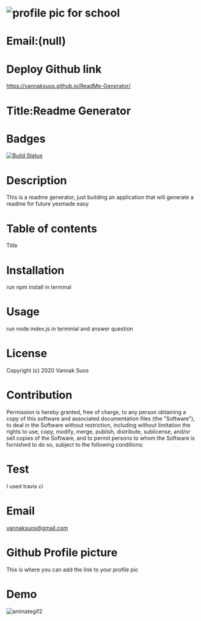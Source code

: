 
# ![profile pic for school](https://avatars1.githubusercontent.com/u/59664686?v=4)

# Email:(null)

# Deploy Github link

<https://vannaksuos.github.io/ReadMe-Generator/>

# Title:Readme Generator

# Badges

[![Build Status](https://travis-ci.com/vannaksuos/ReadMe-Generator.svg?branch=master)](https://travis-ci.com/vannaksuos/ReadMe-Generator)

# Description

This is a readme generator, just building an application that will generate a readme for future yesmade easy

# Table of contents

Title

# Installation

run npm install in terminal

# Usage

run node index.js in terminial and answer question

# License

Copyright (c) 2020 Vannak Suos

# Contribution

Permission is hereby granted, free of charge, to any person obtaining a copy of this software and associated documentation files (the "Software"), to deal in the Software without restriction, including without limitation the rights to use, copy, modify, merge, publish, distribute, sublicense, and/or sell copies of the Software, and to permit persons to whom the Software is furnished to do so, subject to the following conditions:

# Test

I used travis ci

# Email

vannaksuos@gmail.com

# Github Profile picture

This is where you can add the link to your profile pic

# Demo

![animategif2](https://user-images.githubusercontent.com/59664686/78207462-c3007380-746f-11ea-9e23-60aab1b65ce1.gif)

